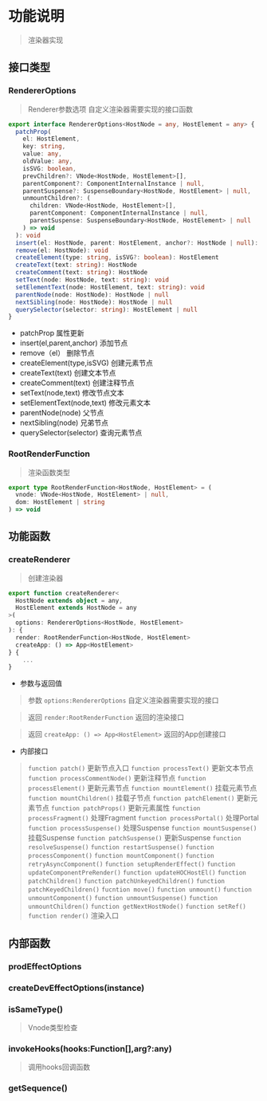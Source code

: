 # 功能说明
> 渲染器实现

## 接口类型
### RendererOptions
> Renderer参数选项
> 自定义渲染器需要实现的接口函数
```ts
export interface RendererOptions<HostNode = any, HostElement = any> {
  patchProp(
    el: HostElement,
    key: string,
    value: any,
    oldValue: any,
    isSVG: boolean,
    prevChildren?: VNode<HostNode, HostElement>[],
    parentComponent?: ComponentInternalInstance | null,
    parentSuspense?: SuspenseBoundary<HostNode, HostElement> | null,
    unmountChildren?: (
      children: VNode<HostNode, HostElement>[],
      parentComponent: ComponentInternalInstance | null,
      parentSuspense: SuspenseBoundary<HostNode, HostElement> | null
    ) => void
  ): void
  insert(el: HostNode, parent: HostElement, anchor?: HostNode | null): void
  remove(el: HostNode): void
  createElement(type: string, isSVG?: boolean): HostElement
  createText(text: string): HostNode
  createComment(text: string): HostNode
  setText(node: HostNode, text: string): void
  setElementText(node: HostElement, text: string): void
  parentNode(node: HostNode): HostNode | null
  nextSibling(node: HostNode): HostNode | null
  querySelector(selector: string): HostElement | null
}
```
- patchProp 属性更新
- insert(el,parent,anchor)   添加节点
- remove（el）                删除节点
- createElement(type,isSVG)   创建元素节点
- createText(text)            创建文本节点
- createComment(text)         创建注释节点
- setText(node,text)          修改节点文本
- setElementText(node,text)   修改元素文本
- parentNode(node)            父节点
- nextSibling(node)           兄弟节点
- querySelector(selector)     查询元素节点

### RootRenderFunction
> 渲染函数类型
```ts
export type RootRenderFunction<HostNode, HostElement> = (
  vnode: VNode<HostNode, HostElement> | null,
  dom: HostElement | string
) => void
```

## 功能函数

### createRenderer
> 创建渲染器
```ts
export function createRenderer<
  HostNode extends object = any,
  HostElement extends HostNode = any
>(
  options: RendererOptions<HostNode, HostElement>
): {
  render: RootRenderFunction<HostNode, HostElement>
  createApp: () => App<HostElement>
} {
    ...
}
```
- 参数与返回值
> 参数 `options:RendererOptions`            自定义渲染器需要实现的接口

> 返回 `render:RootRenderFunction`          返回的渲染接口

> 返回 `createApp: () => App<HostElement>`  返回的App创建接口

- 内部接口
> `function patch()`                更新节点入口
> `function processText()`          更新文本节点
> `function processCommentNode()`   更新注释节点
> `function processElement()`       更新元素节点
> `function mountElement()`         挂载元素节点
> `function mountChildren()`        挂载子节点
> `function patchElement()`         更新元素节点
> `function patchProps()`           更新元素属性
> `function processFragment()`      处理Fragment
> `function processPortal()`        处理Portal
> `function processSuspense()`      处理Suspense
> `function mountSuspense()`        挂载Suspense
> `function patchSuspense()`        更新Suspense
> `function resolveSuspense()`
> `function restartSuspense()`
> `function processComponent()`
> `function mountComponent()`
> `function retryAsyncComponent()`
> `function setupRenderEffect()`
> `function updateComponentPreRender()`
> `function updateHOCHostEl()`
> `function patchChildren()`
> `function patchUnkeyedChildren()`
> `function patchKeyedChildren()`
> `fucntion move()`
> `function unmount()`
> `function unmountComponent()`
> `function unmountSuspense()`
> `function unmountChildren()`
> `function getNextHostNode()`
> `function setRef()`
> `function render()`              渲染入口
## 内部函数
### prodEffectOptions
### createDevEffectOptions(instance)
### isSameType()
> Vnode类型检查
### invokeHooks(hooks:Function[],arg?:any)
> 调用hooks回调函数
### getSequence()